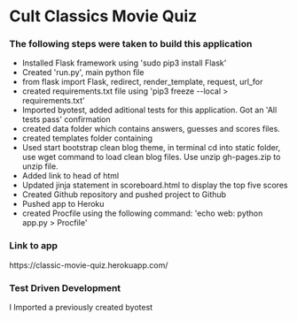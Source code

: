 <h1>Cult Classics Movie Quiz</h1>
<h3> The following steps were taken to build this application</h3>
<ul>
<li> Installed Flask framework using 'sudo pip3 install Flask'</li>
<li> Created 'run.py', main python file</li>
<li> from flask import Flask, redirect, render_template, request, url_for </li>
<li> created requirements.txt file using 'pip3 freeze --local > requirements.txt'</li>
<li> Imported byotest, added aditional tests for this application. Got an 'All tests pass' confirmation </li>
<li> created data folder which contains answers, guesses and scores files.</li>
<li> created templates folder containing
<li> Used start bootstrap clean blog theme, in terminal cd into static folder, use wget command to load clean blog files. Use unzip gh-pages.zip to unzip file. </li>
<li>Added link to head of html</li>
<li> Updated jinja statement in scoreboard.html to display the top five scores</li>
<li> Created Github repository and pushed project to Github </li>
<li> Pushed app to Heroku </li>
<li> created Procfile using the following command: 'echo web: python app.py > Procfile' </li>

</ul>

<h3> Link to app </h3>
<p> https://classic-movie-quiz.herokuapp.com/ </p>
 <h3> Test Driven Development</h3>
 <p> I Imported a previously created byotest